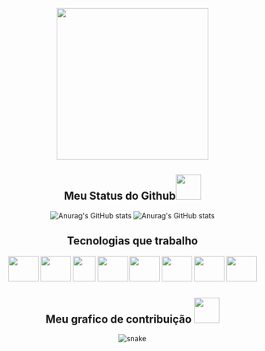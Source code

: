 <p align="center"> </p align="center">
 <div align="center">
 <img src="https://media.discordapp.net/attachments/1024141006465159269/1117790811418021988/homer-simpson-bart-simpson-drawing-pub-quiz-thought-png-favpng-kTnsjTcNtK825hjQuQVccaF3E-removebg-preview.png"width = '300px'/>
<p align="center"></p>

<h2 align="center">
  Meu Status do Github<img src="https://media.giphy.com/media/VgCDAzcKvsR6OM0uWg/giphy.gif" width="50">
</h2>
 
![Anurag's GitHub stats](https://github-readme-stats.vercel.app/api/top-langs/?username=Edenils0nSilva&theme=blue-green)
![Anurag's GitHub stats](https://github-readme-stats.vercel.app/api?username=Edenils0nSilva&show_icons=true&theme=blue-green)

## Tecnologias que trabalho

<div>
<img src="https://cdn.jsdelivr.net/gh/devicons/devicon/icons/python/python-original.svg" width="60em" height="50em"/>
<img src="https://cdn.jsdelivr.net/gh/devicons/devicon/icons/selenium/selenium-original.svg" width="60em" height="50em"/>
 <img src="https://cdn-icons-png.flaticon.com/512/226/226777.png" width="45em" height="50em"></img>
 <img src="https://cdn.jsdelivr.net/gh/devicons/devicon/icons/jupyter/jupyter-original-wordmark.svg" width="60em" height="50em" />
 <img src="https://cdn.jsdelivr.net/gh/devicons/devicon/icons/numpy/numpy-original.svg" width="60em" height="50em" />
 <img src="https://cdn.jsdelivr.net/gh/devicons/devicon/icons/pandas/pandas-original.svg" width="60em" height="50em" />
 <img src="https://cdn.jsdelivr.net/gh/devicons/devicon/icons/cplusplus/cplusplus-original.svg"  width="60em" height="50em" />
 <img src="https://cdn.jsdelivr.net/gh/devicons/devicon/icons/c/c-original.svg" width="60em" height="50em" />
                                              
</div> 

<h2 align="center">
  Meu grafico de contribuição <img src="https://media.giphy.com/media/xUA7aZeLE2e0P7Znz2/giphy.gif" width="50">
</h2>
<p align="center">
  <img src="https://github.com/ritik307/ritik307/raw/output/github-contribution-grid-snake.svg" alt="snake"></center>
</p>

      
  
    

      
 
 
